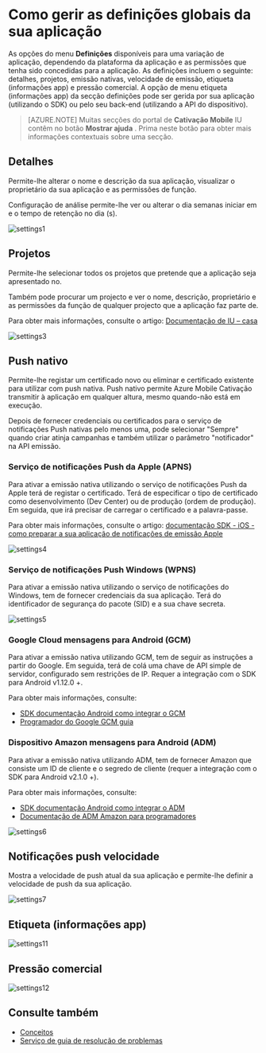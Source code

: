 <properties 
   pageTitle="Interface de utilizador do Azure Cativação móvel - definições" 
   description="Saiba como gerir as definições globais da sua aplicação utilizando Azure Mobile Cativação" 
   services="mobile-engagement" 
   documentationCenter="" 
   authors="piyushjo" 
   manager="dwrede" 
   editor=""/>

<tags
   ms.service="mobile-engagement"
   ms.devlang="na"
   ms.topic="article"
   ms.tgt_pltfrm="mobile-multiple"
   ms.workload="mobile" 
   ms.date="08/19/2016"
   ms.author="piyushjo"/>

# <a name="how-to-manage-the-global-settings-of-your-application"></a>Como gerir as definições globais da sua aplicação

As opções do menu **Definições** disponíveis para uma variação de aplicação, dependendo da plataforma da aplicação e as permissões que tenha sido concedidas para a aplicação. As definições incluem o seguinte: detalhes, projetos, emissão nativas, velocidade de emissão, etiqueta (informações app) e pressão comercial. A opção de menu etiqueta (informações app) da secção definições pode ser gerida por sua aplicação (utilizando o SDK) ou pelo seu back-end (utilizando a API do dispositivo). 


>[AZURE.NOTE] Muitas secções do portal de **Cativação Mobile** IU contêm no botão **Mostrar ajuda** . Prima neste botão para obter mais informações contextuais sobre uma secção.

## <a name="details"></a>Detalhes

Permite-lhe alterar o nome e descrição da sua aplicação, visualizar o proprietário da sua aplicação e as permissões de função. 

Configuração de análise permite-lhe ver ou alterar o dia semanas iniciar em e o tempo de retenção no dia (s).
 
  ![settings1][46]
 
## <a name="projects"></a>Projetos

Permite-lhe selecionar todos os projetos que pretende que a aplicação seja apresentado no. 

Também pode procurar um projecto e ver o nome, descrição, proprietário e as permissões da função de qualquer projecto que a aplicação faz parte de.

Para obter mais informações, consulte o artigo: [Documentação de IU – casa][Link 13]
 
  ![settings3][48]

## <a name="native-push"></a>Push nativo

Permite-lhe registar um certificado novo ou eliminar e certificado existente para utilizar com push nativa. Push nativo permite Azure Mobile Cativação transmitir à aplicação em qualquer altura, mesmo quando-não está em execução. 

Depois de fornecer credenciais ou certificados para o serviço de notificações Push nativas pelo menos uma, pode selecionar "Sempre" quando criar atinja campanhas e também utilizar o parâmetro "notificador" na API emissão.



### <a name="apple-push-notification-service-apns"></a>Serviço de notificações Push da Apple (APNS)

Para ativar a emissão nativa utilizando o serviço de notificações Push da Apple terá de registar o certificado. Terá de especificar o tipo de certificado como desenvolvimento (Dev Center) ou de produção (ordem de produção). Em seguida, que irá precisar de carregar o certificado e a palavra-passe.

Para obter mais informações, consulte o artigo: [documentação SDK - iOS - como preparar a sua aplicação de notificações de emissão Apple][Link 5]
 
![settings4][49]
 
### <a name="windows-push-notification-service-wpns"></a>Serviço de notificações Push Windows (WPNS)

Para ativar a emissão nativa utilizando o serviço de notificações do Windows, tem de fornecer credenciais da sua aplicação. Terá do identificador de segurança do pacote (SID) e a sua chave secreta.
 
![settings5][50]
 
### <a name="google-cloud-messaging-for-android-gcm"></a>Google Cloud mensagens para Android (GCM)

Para ativar a emissão nativa utilizando GCM, tem de seguir as instruções a partir do Google. Em seguida, terá de colá uma chave de API simple de servidor, configurado sem restrições de IP. Requer a integração com o SDK para Android v1.12.0 +.

Para obter mais informações, consulte: 

- [SDK documentação Android como integrar o GCM][Link 5]
- [Programador do Google GCM guia](http://developer.android.com/guide/google/gcm/gs.html)
 
### <a name="amazon-device-messaging-for-android-adm"></a>Dispositivo Amazon mensagens para Android (ADM)

Para ativar a emissão nativa utilizando ADM, tem de fornecer Amazon <OAuth credentials> que consiste um ID de cliente e o segredo de cliente (requer a integração com o SDK para Android v2.1.0 +).

Para obter mais informações, consulte: 

- [SDK documentação Android como integrar o ADM][Link 5]
- [Documentação de ADM Amazon para programadores](https://developer.amazon.com/sdk/adm/credentials.html#Getting)
 
![settings6][51]

## <a name="push-speed"></a>Notificações push velocidade

Mostra a velocidade de push atual da sua aplicação e permite-lhe definir a velocidade de push da sua aplicação.
 
  ![settings7][52]

## <a name="tag-app-info"></a>Etiqueta (informações app)

![settings11][56]
  
## <a name="commercial-pressure"></a>Pressão comercial


![settings12][57]


## <a name="see-also"></a>Consulte também

- [Conceitos][Link 6]
- [Serviço de guia de resolução de problemas][Link 24]

 

<!--Image references-->
[1]: ./media/mobile-engagement-user-interface-navigation/navigation1.png
[2]: ./media/mobile-engagement-user-interface-home/home1.png
[3]: ./media/mobile-engagement-user-interface-home/home2.png
[4]: ./media/mobile-engagement-user-interface-home/home3.png
[5]: ./media/mobile-engagement-user-interface-home/home4.png
[6]: ./media/mobile-engagement-user-interface-home/home5.png
[7]: ./media/mobile-engagement-user-interface-my-account/myaccount1.png
[8]: ./media/mobile-engagement-user-interface-my-account/myaccount2.png
[9]: ./media/mobile-engagement-user-interface-my-account/myaccount3.png
[10]: ./media/mobile-engagement-user-interface-analytics/analytics1.png
[11]: ./media/mobile-engagement-user-interface-analytics/analytics2.png
[12]: ./media/mobile-engagement-user-interface-analytics/analytics3.png
[13]: ./media/mobile-engagement-user-interface-analytics/analytics4.png
[14]: ./media/mobile-engagement-user-interface-monitor/monitor1.png
[15]: ./media/mobile-engagement-user-interface-monitor/monitor2.png
[16]: ./media/mobile-engagement-user-interface-monitor/monitor3.png
[17]: ./media/mobile-engagement-user-interface-monitor/monitor4.png
[18]: ./media/mobile-engagement-user-interface-reach/reach1.png
[19]: ./media/mobile-engagement-user-interface-reach/reach2.png
[20]: ./media/mobile-engagement-user-interface-reach-campaign/Reach-Campaign1.png
[21]: ./media/mobile-engagement-user-interface-reach-campaign/Reach-Campaign2.png
[22]: ./media/mobile-engagement-user-interface-reach-campaign/Reach-Campaign3.png
[23]: ./media/mobile-engagement-user-interface-reach-campaign/Reach-Campaign4.png
[24]: ./media/mobile-engagement-user-interface-reach-campaign/Reach-Campaign5.png
[25]: ./media/mobile-engagement-user-interface-reach-campaign/Reach-Campaign6.png
[26]: ./media/mobile-engagement-user-interface-reach-campaign/Reach-Campaign7.png
[27]: ./media/mobile-engagement-user-interface-reach-campaign/Reach-Campaign8.png
[28]: ./media/mobile-engagement-user-interface-reach-campaign/Reach-Campaign9.png
[29]: ./media/mobile-engagement-user-interface-reach-criterion/Reach-Criterion1.png
[30]: ./media/mobile-engagement-user-interface-reach-content/Reach-Content1.png
[31]: ./media/mobile-engagement-user-interface-reach-content/Reach-Content2.png
[32]: ./media/mobile-engagement-user-interface-reach-content/Reach-Content3.png
[33]: ./media/mobile-engagement-user-interface-reach-content/Reach-Content4.png
[34]: ./media/mobile-engagement-user-interface-dashboard/dashboard1.png
[35]: ./media/mobile-engagement-user-interface-segments/segments1.png
[36]: ./media/mobile-engagement-user-interface-segments/segments2.png
[37]: ./media/mobile-engagement-user-interface-segments/segments3.png
[38]: ./media/mobile-engagement-user-interface-segments/segments4.png
[39]: ./media/mobile-engagement-user-interface-segments/segments5.png
[40]: ./media/mobile-engagement-user-interface-segments/segments6.png
[41]: ./media/mobile-engagement-user-interface-segments/segments7.png
[42]: ./media/mobile-engagement-user-interface-segments/segments8.png
[43]: ./media/mobile-engagement-user-interface-segments/segments9.png
[44]: ./media/mobile-engagement-user-interface-segments/segments10.png
[45]: ./media/mobile-engagement-user-interface-segments/segments11.png
[46]: ./media/mobile-engagement-user-interface-settings/settings1.png
[47]: ./media/mobile-engagement-user-interface-settings/settings2.png
[48]: ./media/mobile-engagement-user-interface-settings/settings3.png
[49]: ./media/mobile-engagement-user-interface-settings/settings4.png
[50]: ./media/mobile-engagement-user-interface-settings/settings5.png
[51]: ./media/mobile-engagement-user-interface-settings/settings6.png
[52]: ./media/mobile-engagement-user-interface-settings/settings7.png
[53]: ./media/mobile-engagement-user-interface-settings/settings8.png
[54]: ./media/mobile-engagement-user-interface-settings/settings9.png
[55]: ./media/mobile-engagement-user-interface-settings/settings10.png
[56]: ./media/mobile-engagement-user-interface-settings/settings11.png
[57]: ./media/mobile-engagement-user-interface-settings/settings12.png
[58]: ./media/mobile-engagement-user-interface-settings/settings13.png

<!--Link references-->
[Link 1]: mobile-engagement-user-interface.md
[Link 2]: mobile-engagement-troubleshooting-guide.md
[Link 3]: mobile-engagement-how-tos.md
[Link 4]: http://go.microsoft.com/fwlink/?LinkID=525553
[Link 5]: http://go.microsoft.com/fwlink/?LinkID=525554
[Link 6]: http://go.microsoft.com/fwlink/?LinkId=525555
[Link 7]: https://account.windowsazure.com/PreviewFeatures
[Link 8]: https://social.msdn.microsoft.com/Forums/azure/home?forum=azuremobileengagement
[Link 9]: http://azure.microsoft.com/services/mobile-engagement/
[Link 10]: http://azure.microsoft.com/documentation/services/mobile-engagement/
[Link 11]: http://azure.microsoft.com/pricing/details/mobile-engagement/
[Link 12]: mobile-engagement-user-interface-navigation.md
[Link 13]: mobile-engagement-user-interface-home.md
[Link 14]: mobile-engagement-user-interface-my-account.md
[Link 15]: mobile-engagement-user-interface-analytics.md
[Link 16]: mobile-engagement-user-interface-monitor.md
[Link 17]: mobile-engagement-user-interface-reach.md
[Link 18]: mobile-engagement-user-interface-segments.md
[Link 19]: mobile-engagement-user-interface-dashboard.md
[Link 20]: mobile-engagement-user-interface-settings.md
[Link 21]: mobile-engagement-troubleshooting-guide-analytics.md
[Link 22]: mobile-engagement-troubleshooting-guide-apis.md
[Link 23]: mobile-engagement-troubleshooting-guide-push-reach.md
[Link 24]: mobile-engagement-troubleshooting-guide-service.md
[Link 25]: mobile-engagement-troubleshooting-guide-sdk.md
[Link 26]: mobile-engagement-troubleshooting-guide-sr-info.md
[Link 27]: ../mobile-engagement-how-tos-first-push.md
[Link 28]: ../mobile-engagement-how-tos-test-campaign.md
[Link 29]: ../mobile-engagement-how-tos-personalize-push.md
[Link 30]: ../mobile-engagement-how-tos-differentiate-push.md
[Link 31]: ../mobile-engagement-how-tos-schedule-campaign.md
[Link 32]: ../mobile-engagement-how-tos-text-view.md
[Link 33]: ../mobile-engagement-how-tos-web-view.md
 
